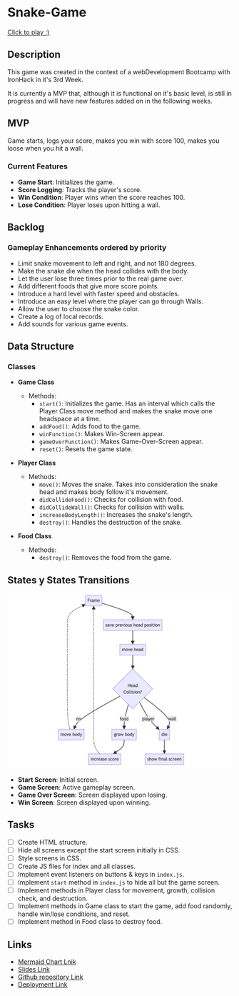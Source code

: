 # Snake-Game

[Click to play :)](https://mariamagneu.github.io/snakegame/)

## Description

This game was created in the context of a webDevelopment Bootcamp with IronHack in it's 3rd Week.

It is currently a MVP that, although it is functional on it's basic level, is still in progress and will have new features added on in the following weeks.

## MVP

Game starts, logs your score, makes you win with score 100, makes you loose when you hit a wall.

### Current Features

- **Game Start**: Initializes the game.
- **Score Logging**: Tracks the player's score.
- **Win Condition**: Player wins when the score reaches 100.
- **Lose Condition**: Player loses upon hitting a wall.

## Backlog

### Gameplay Enhancements ordered by priority

- Limit snake movement to left and right, and not 180 degrees.
- Make the snake die when the head collides with the body.
- Let the user lose three times prior to the real game over.
- Add different foods that give more score points.
- Introduce a hard level with faster speed and obstacles.
- Introduce an easy level where the player can go through Walls.
- Allow the user to choose the snake color.
- Create a log of local records.
- Add sounds for various game events.

## Data Structure

### Classes

- **Game Class**

  - Methods:
    - `start()`: Initializes the game. Has an interval which calls the Player Class move method and makes the snake move one headspace at a time.
    - `addFood()`: Adds food to the game.
    - `winFunction()`: Makes Win-Screen appear.
    - `gameOverFunction()`: Makes Game-Over-Screen appear.
    - `reset()`: Resets the game state.

- **Player Class**

  - Methods:
    - `move()`: Moves the snake. Takes into consideration the snake head and makes body follow it's movement.
    - `didCollideFood()`: Checks for collision with food.
    - `didCollideWall()`: Checks for collision with walls.
    - `increaseBodyLength()`: Increases the snake's length.
    - `destroy()`: Handles the destruction of the snake.

- **Food Class**
  - Methods:
    - `destroy()`: Removes the food from the game.

## States y States Transitions

![diagram of game flow](</images/Screenshot 2024-06-20 at 12.41.14.png>)

- **Start Screen**: Initial screen.
- **Game Screen**: Active gameplay screen.
- **Game Over Screen**: Screen displayed upon losing.
- **Win Screen**: Screen displayed upon winning.

## Tasks

- [ ] Create HTML structure.
- [ ] Hide all screens except the start screen initially in CSS.
- [ ] Style screens in CSS.
- [ ] Create JS files for index and all classes.
- [ ] Implement event listeners on buttons & keys in `index.js`.
- [ ] Implement `start` method in `index.js` to hide all but the game screen.
- [ ] Implement methods in Player class for movement, growth, collision check, and destruction.
- [ ] Implement methods in Game class to start the game, add food randomly, handle win/lose conditions, and reset.
- [ ] Implement method in Food class to destroy food.

## Links

- [Mermaid Chart Lnik](https://www.mermaidchart.com/raw/01f759d1-da28-46a7-90ea-766ba111eb79?theme=light&version=v0.1&format=svg)
- [Slides Link](http://slides.com)
- [Github repository Link](https://github.com/mariamagneu/snakegame)
- [Deployment Link](mariamagneu.github.io/snakegame/)
